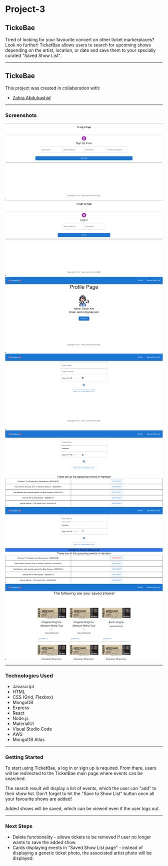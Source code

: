 # Project-3

## **TickeBae**

Tired of looking for your favourite concert on other ticket markerplaces? Look no further! TicketBae allows users to search for upcoming shows depending on the artist, location, or date and save them to your specially curated "Saved Show List".

---

## **TickeBae**

This project was created in collaboration with:

- [Zahra Abdulrashid](https://github.com/zarax7)

---

### **Screenshots**

![Signup Page](./backend/public/images/1.png)
![Login Page](./backend/public/images/2.png)
![Profile Page](./backend/public/images/3.png)
![Search Page](./backend/public/images/4.png)
![Search Results](./backend/public/images/5.png)
![Search Results-2](./backend/public/images/6.png)
![Saved Show List Page](./backend/public/images/7.png)

---

### **Technologies Used**

- Javascript
- HTML
- CSS (Grid, Flexbox)
- MongoDB
- Express
- React
- Node.js
- MaterialUI
- Visual Studio Code
- AWS
- MongoDB Atlas

---

### **Getting Started**

To start using TicketBae, a log in or sign up is required. From there, users will be redirected to the TicketBae main page where events can be searched.

The search result will display a list of events, which the user can "add" to their show list. Don't forget to hit the "Save to Show List" button once all your favourite shows are added!

Added shows will be saved, which can be viewed even if the user logs out.

---

### **Next Steps**

- Delete functionality - allows tickets to be removed if user no longer wants to save the added show.
- Cards displaying events in "Saved Show List page" - instead of displaying a generic ticket photo, the associated artist photo will be displayed.
